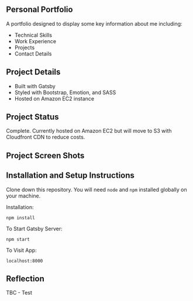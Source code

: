 ## Personal Portfolio

A portfolio designed to display some key information about me including:

- Technical Skills
- Work Experience
- Projects
- Contact Details

## Project Details

- Built with Gatsby
- Styled with Bootstrap, Emotion, and SASS
- Hosted on Amazon EC2 instance

## Project Status

Complete. Currently hosted on Amazon EC2 but will move to S3 with Cloudfront CDN to reduce costs.

## Project Screen Shots

## Installation and Setup Instructions

Clone down this repository. You will need `node` and `npm` installed globally on your machine.

Installation:

`npm install`

To Start Gatsby Server:

`npm start`

To Visit App:

`localhost:8000`

## Reflection

TBC - Test
